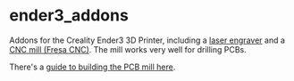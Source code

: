 # ender3_addons
Addons for the Creality Ender3 3D Printer, including a [laser engraver](https://github.com/Vitorbnc/ender3_addons/tree/main/Laser%20Engraving%20Module) and a [CNC mill (Fresa CNC)](https://github.com/Vitorbnc/ender3_addons/tree/main/Fresa%20CNC%20para%20Impressora%203D). The mill works very well for drilling PCBs.

There's a [guide to building the PCB mill here](https://hackaday.io/project/174733-ender-3-pcb-drilling).
